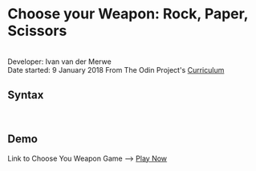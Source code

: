 <h1>Choose your Weapon: Rock, Paper, Scissors</h1>
<br />
Developer: Ivan van der Merwe <br>
Date started: 9 January 2018
From The Odin Project's <a href="http://www.theodinproject.com">Curriculum</a> <br />

<h2>Syntax</h2>
<pre>

</pre>


<h2>Demo</h2>
Link to Choose You Weapon Game --> <a href="https://ivanv257.github.io/Rock-Paper-Scissors-JavaScript-Project/">Play Now</a>






